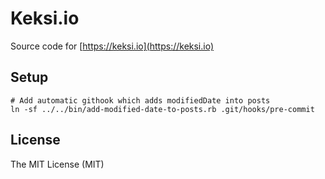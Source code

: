 # Keksi.io

Source code for [https://keksi.io](https://keksi.io)

## Setup
```
# Add automatic githook which adds modifiedDate into posts
ln -sf ../../bin/add-modified-date-to-posts.rb .git/hooks/pre-commit
```

## License
The MIT License (MIT)
